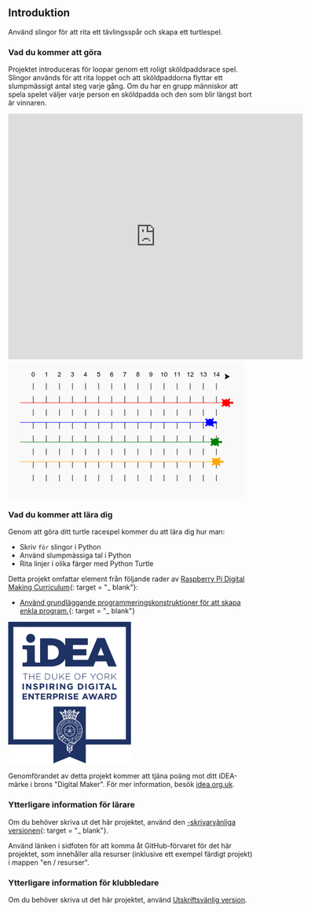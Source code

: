 ## Introduktion

Använd slingor för att rita ett tävlingsspår och skapa ett turtlespel.

### Vad du kommer att göra

Projektet introduceras för loopar genom ett roligt sköldpaddsrace spel. Slingor används för att rita loppet och att sköldpaddorna flyttar ett slumpmässigt antal steg varje gång. Om du har en grupp människor att spela spelet väljer varje person en sköldpadda och den som blir längst bort är vinnaren.

<div class="trinket">
  <iframe src="https://trinket.io/embed/python/9339862606?outputOnly=true&start=result" width="600" height="500" frameborder="0" marginwidth="0" marginheight="0" allowfullscreen>
  </iframe>
  <img src="images/race-finished.png">
</div>

### Vad du kommer att lära dig

Genom att göra ditt turtle racespel kommer du att lära dig hur man:

+ Skriv `för` slingor i Python
+ Använd slumpmässiga tal i Python
+ Rita linjer i olika färger med Python Turtle

Detta projekt omfattar element från följande rader av [Raspberry Pi Digital Making Curriculum](http://rpf.io/curriculum){: target = "_ blank"}:

+ [Använd grundläggande programmeringskonstruktioner för att skapa enkla program.](https://www.raspberrypi.org/curriculum/programming/creator/){: target = "_ blank"}

![aning](images/idea.png)

Genomförandet av detta projekt kommer att tjäna poäng mot ditt iDEA-märke i brons "Digital Maker". För mer information, besök [idea.org.uk](https://idea.org.uk).

### Ytterligare information för lärare

Om du behöver skriva ut det här projektet, använd den [-skrivarvänliga versionen](https://projects.raspberrypi.org/en/projects/turtle-race/print){: target = "_ blank"}.

Använd länken i sidfoten för att komma åt GitHub-förvaret för det här projektet, som innehåller alla resurser (inklusive ett exempel färdigt projekt) i mappen "en / resurser".

### Ytterligare information för klubbledare

Om du behöver skriva ut det här projektet, använd [Utskriftsvänlig version](https://projects.raspberry-pi.org/en/projects/turtle-race/print).